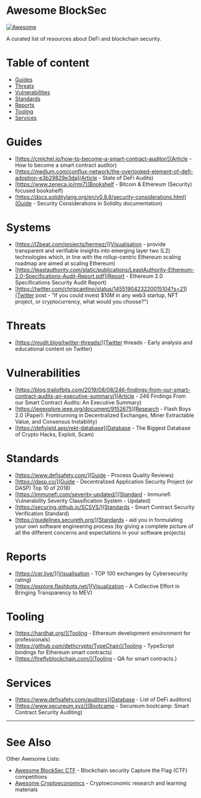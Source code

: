 # Awesome BlockSec

[![Awesome](https://cdn.rawgit.com/sindresorhus/awesome/d7305f38d29fed78fa85652e3a63e154dd8e8829/media/badge.svg)](https://github.com/sindresorhus/awesome)

A curated list of resources about DeFi and blockchain security.

# Table of content

- [Guides](#guides)
- [Threats](#threats)
- [Vulnerabilities](#vulnerabilities)
- [Standards](#standards)
- [Reports](#reports)
- [Tooling](#tooling)
- [Services](#services)

# Guides
- [https://cmichel.io/how-to-become-a-smart-contract-auditor/](Article - How to become a smart contract auditor)
- [https://medium.com/conflux-network/the-overlooked-element-of-defi-adoption-e3b29829e3da](Article - State of DeFi Audits)
- [https://www.zeneca.io/rmi7](Bookshelf - Bitcoin & Ethereum (Security) focused bookshelf)
- [https://docs.soliditylang.org/en/v0.8.6/security-considerations.html](Guide - Security Considerations in Solidity documentation)

# Systems
- [https://l2beat.com/projects/hermez/](Visualisation - provide transparent and verifiable insights into emerging layer two (L2) technologies which, in line with the rollup-centric Ethereum scaling roadmap are aimed at scaling Ethereum)
- [https://leastauthority.com/static/publications/LeastAuthority-Ethereum-2.0-Specifications-Audit-Report.pdf](Report - Ethereum 2.0 Specifications Security Audit Report)
- [https://twitter.com/chriscantino/status/1455190423220015104?s=21](Twitter post - "If you could invest $10M in any web3 startup, NFT project, or cryptocurrency, what would you choose?")

# Threats
- [https://mudit.blog/twitter-threads/](Twitter threads - Early analysis and educational content on Twitter)

# Vulnerabilities
- [https://blog.trailofbits.com/2019/08/08/246-findings-from-our-smart-contract-audits-an-executive-summary/](Article - 246 Findings From our Smart Contract Audits: An Executive Summary)
- [https://ieeexplore.ieee.org/document/9152675](Research - Flash Boys 2.0 (Paper): Frontrunning in Decentralized Exchanges, Miner Extractable Value, and Consensus Instability)
- [https://defiyield.app/rekt-database](Database - The Biggest Database of Crypto Hacks, Exploit, Scam)

# Standards
- [https://www.defisafety.com/](Guide - Process Quality Reviews)
- [https://dasp.co/](Guide - Decentralized Application Security Project (or DASP) Top 10 of 2018)
- [https://immunefi.com/severity-updated/](Standard - Immunefi Vulnerability Severity Classification System - Updated)
- [https://securing.github.io/SCSVS/](Standards - Smart Contract Security Verification Standard)
- [https://guidelines.secureth.org/](Standards - aid you in formulating your own software engineering process )by giving a complete picture of all the different concerns and expectations in your software projects)

# Reports
- [https://cer.live/](Visualisation - TOP 100 exchanges by Cybersecurity rating)
- [https://explore.flashbots.net/](Visualization - A Collective Effort in Bringing Transparency to MEV)

# Tooling
- [https://hardhat.org/](Tooling - Ethereum development environment for professionals)
- [https://github.com/dethcrypto/TypeChain](Tooling - TypeScript bindings for Ethereum smart contracts)
- [https://fireflyblockchain.com/](Tooling - QA for smart contracts.)

# Services
- [https://www.defisafety.com/auditors](Database - List of DeFi auditors)
- [https://www.secureum.xyz/](Bootcamp - Secureum bootcamp: Smart Contract Security Auditing)

---

# See Also

Other Awesome Lists:

- [Awesome BlockSec CTF](https://github.com/0xjeffsec/awesome-blocksec-ctf) - Blockchain security Capture the Flag (CTF) competitions
- [Awesome Cryptoeconomics](https://github.com/jpantunes/awesome-cryptoeconomics) - Cryptoeconomic research and learning materials 
